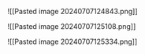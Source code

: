 ![[Pasted image 20240707124843.png]]

![[Pasted image 20240707125108.png]]

![[Pasted image 20240707125334.png]]